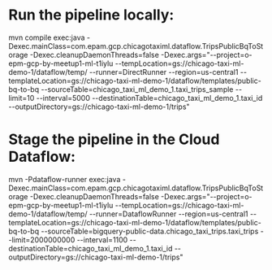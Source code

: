 # Run the pipeline locally:
mvn compile exec:java -Dexec.mainClass=com.epam.gcp.chicagotaximl.dataflow.TripsPublicBqToStorage -Dexec.cleanupDaemonThreads=false -Dexec.args="--project=o-epm-gcp-by-meetup1-ml-t1iylu --tempLocation=gs://chicago-taxi-ml-demo-1/dataflow/temp/ --runner=DirectRunner --region=us-central1 --templateLocation=gs://chicago-taxi-ml-demo-1/dataflow/templates/public-bq-to-bq --sourceTable=chicago_taxi_ml_demo_1.taxi_trips_sample --limit=10 --interval=5000 --destinationTable=chicago_taxi_ml_demo_1.taxi_id --outputDirectory=gs://chicago-taxi-ml-demo-1/trips"

# Stage the pipeline in the Cloud Dataflow:
mvn -Pdataflow-runner exec:java -Dexec.mainClass=com.epam.gcp.chicagotaximl.dataflow.TripsPublicBqToStorage -Dexec.cleanupDaemonThreads=false -Dexec.args="--project=o-epm-gcp-by-meetup1-ml-t1iylu --tempLocation=gs://chicago-taxi-ml-demo-1/dataflow/temp/ --runner=DataflowRunner --region=us-central1 --templateLocation=gs://chicago-taxi-ml-demo-1/dataflow/templates/public-bq-to-bq  --sourceTable=bigquery-public-data.chicago_taxi_trips.taxi_trips --limit=2000000000 --interval=1100 --destinationTable=chicago_taxi_ml_demo_1.taxi_id --outputDirectory=gs://chicago-taxi-ml-demo-1/trips"

